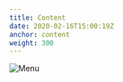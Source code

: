 ```yaml
---
title: Content
date: 2020-02-16T15:00:19Z
anchor: content
weight: 300
---
```


![Menu](images/Notes-menu.png)
